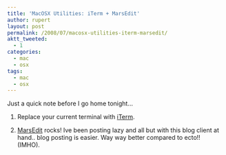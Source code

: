 ```yaml
---
title: 'MacOSX Utilities: iTerm + MarsEdit'
author: rupert
layout: post
permalink: /2008/07/macosx-utilities-iterm-marsedit/
aktt_tweeted:
  - 1
categories:
  - mac
  - osx
tags:
  - mac
  - osx
---
```

Just a quick note before I go home tonight&#8230;

1. Replace your current terminal with [iTerm][1].

2. [MarsEdit][2] rocks! Ive been posting lazy and all but with this blog client at hand.. blog posting is easier. Way way better compared to ecto!! (IMHO).

 [1]: http://iterm.sourceforge.net/download.shtml
 [2]: http://www.red-sweater.com/marsedit/